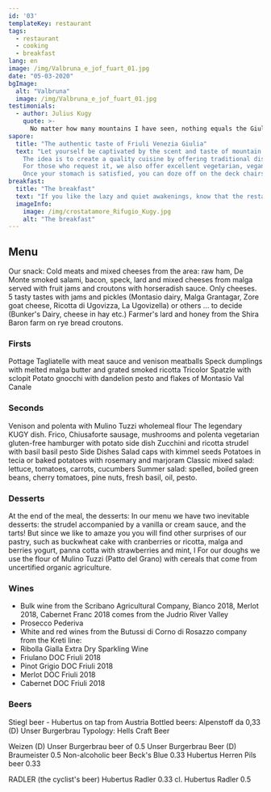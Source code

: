 ```yaml
---
id: '03'
templateKey: restaurant
tags:
  - restaurant
  - cooking
  - breakfast
lang: en
image: /img/Valbruna_e_jof_fuart_01.jpg
date: "05-03-2020"
bgImage:
  alt: "Valbruna"
  image: /img/Valbruna_e_jof_fuart_01.jpg
testimonials:
  - author: Julius Kugy
    quote: >-
      No matter how many mountains I have seen, nothing equals the Giulie. The dreams of youth created the homeland of my soul.
sapore:
  title: "The authentic taste of Friuli Venezia Giulia"
  text: "Let yourself be captivated by the scent and taste of mountain cuisine, relax in the garden or in our intimate dining room, savor our dishes characterized by the typicality of the territory and the love of those who prepare them.
    The idea is to create a quality cuisine by offering traditional dishes and seasonal dishes. In addition to the set menu, in fact, we will offer you winter specialties such as jota, autumn ones like plum dumplings or spring ones like wild herb and flower soup. From cheese appetizers to homemade desserts, from soups to dumplings, from game to vegetable side dishes, what we care about most is selecting the best ingredients.
    For those who request it, we also offer excellent vegetarian, vegan and gluten-free alternatives.
    Once your stomach is satisfied, you can doze off on the deck chairs or continue your journey along the many trails and cross-country ski tracks in the valley. You will always find us here waiting for you, perhaps at aperitif time, to drink a refreshing draft beer or sip a hugo spritz."
breakfast:
  title: "The breakfast"
  text: "If you like the lazy and quiet awakenings, know that the restaurant will remain open until late morning and expect to find coffee, cappuccinos, teas, juices and a variety of desserts including sweet braid, fluffy and simple four-quarter cakes with ancient grains, and who knows, sometimes even good homemade bread."
  imageInfo:
    image: /img/crostatamore_Rifugio_Kugy.jpg
    alt: "The breakfast"
---
```


## Menu

Our snack:
Cold meats and mixed cheeses from the area: raw ham, De Monte smoked salami, bacon, speck, lard and mixed cheeses from malga served with fruit jams and croutons with horseradish sauce.
Only cheeses. 5 tasty tastes with jams and pickles (Montasio dairy, Malga Grantagar, Zore goat cheese, Ricotta di Ugovizza, La Ugovizella) or others ... to decide (Bunker's Dairy, cheese in hay etc.)
Farmer's lard and honey from the Shira Baron farm on rye bread croutons.

### Firsts

Pottage
Tagliatelle with meat sauce and venison meatballs
Speck dumplings with melted malga butter and grated smoked ricotta
Tricolor Spatzle with sclopit
Potato gnocchi with dandelion pesto and flakes of Montasio Val Canale

### Seconds

Venison and polenta with Mulino Tuzzi wholemeal flour
The legendary KUGY dish. Frico, Chiusaforte sausage, mushrooms and polenta
vegetarian gluten-free hamburger with potato side dish
Zucchini and ricotta strudel with basil basil pesto
Side Dishes
Salad caps with kimmel seeds
Potatoes in tecia or baked potatoes with rosemary and marjoram
Classic mixed salad: lettuce, tomatoes, carrots, cucumbers
Summer salad: spelled, boiled green beans, cherry tomatoes, pine nuts, fresh basil, oil, pesto.


### Desserts

At the end of the meal, the desserts:
In our menu we have two inevitable desserts: the strudel accompanied by a vanilla or cream sauce, and the tarts! But since we like to amaze you you will find other surprises of our pastry, such as buckwheat cake with cranberries or ricotta, malga and berries yogurt, panna cotta with strawberries and mint, l For our doughs we use the flour of Mulino Tuzzi (Patto del Grano) with cereals that come from uncertified organic agriculture.

### Wines

- Bulk wine from the Scribano Agricultural Company, Bianco 2018, Merlot 2018, Cabernet Franc 2018 comes from the Judrio River Valley
- Prosecco Pederiva
- White and red wines from the Butussi di Corno di Rosazzo company from the Kreti line:
- Ribolla Gialla Extra Dry Sparkling Wine
- Friulano DOC Friuli 2018
- Pinot Grigio DOC Friuli 2018
- Merlot DOC Friuli 2018
- Cabernet DOC Friuli 2018


### Beers

Stiegl beer - Hubertus on tap from Austria
Bottled beers:
Alpenstoff da 0,33 (D) Unser Burgerbrau Typology: Hells Craft Beer

Weizen (D) Unser Burgerbrau beer of 0.5
Unser Burgerbrau Beer (D) Braumeister 0.5
Non-alcoholic beer Beck's Blue 0.33
Hubertus Herren Pils beer 0.33


RADLER (the cyclist's beer)
Hubertus Radler 0.33 cl.
Hubertus Radler 0.5
